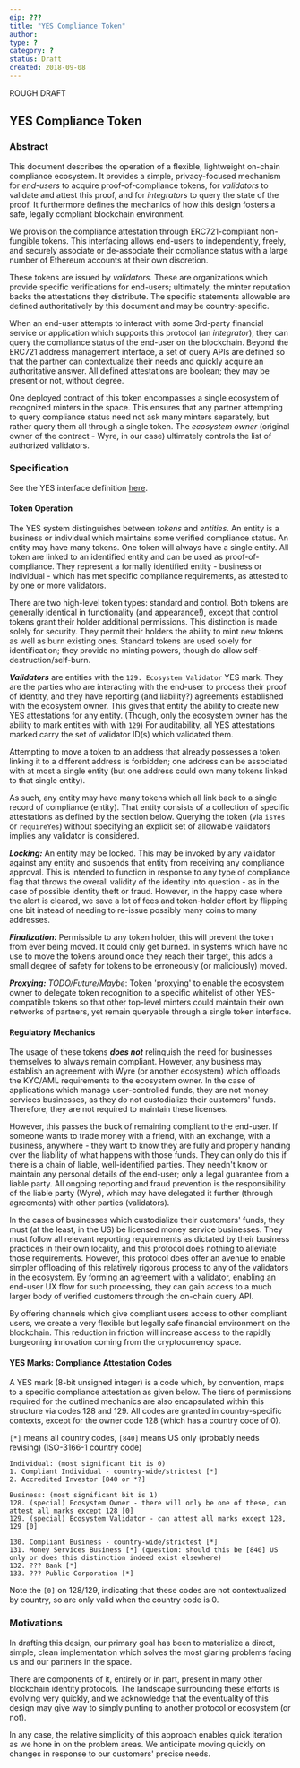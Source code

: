 ```yaml
---
eip: ???
title: "YES Compliance Token"
author:
type: ?
category: ? 
status: Draft
created: 2018-09-08
---
```


ROUGH DRAFT

## YES Compliance Token

### Abstract

This document describes the operation of a flexible, lightweight on-chain compliance ecosystem. It provides a simple,
privacy-focused mechanism for _end-users_ to acquire proof-of-compliance tokens, for _validators_ to validate and attest
this proof, and for _integrators_ to query the state of the proof. It furthermore defines the mechanics of how this
design fosters a safe, legally compliant blockchain environment.

We provision the compliance attestation through ERC721-compliant non-fungible tokens. This interfacing allows end-users
to independently, freely, and securely associate or de-associate their compliance status with a large number of Ethereum 
accounts at their own discretion.

These tokens are issued by _validators_. These are organizations which provide specific
verifications for end-users; ultimately, the minter reputation backs the attestations they distribute. The specific 
statements allowable are defined authoritatively by this document and may be country-specific.

When an end-user attempts to interact with some 3rd-party financial service or application which supports this protocol 
(an _integrator_), they can query the compliance status of the end-user on the blockchain. Beyond the ERC721 address 
management interface, a set of query APIs are defined so that the partner can contextualize their needs and 
quickly acquire an authoritative answer. All defined attestations are boolean; they may be present or not, without 
degree.

One deployed contract of this token encompasses a single ecosystem of recognized minters in the space. This
ensures that any partner attempting to query compliance status need not ask many minters separately, but rather
query them all through a single token. The _ecosystem owner_ (original owner of the contract - Wyre, in our case) 
ultimately controls the list of authorized validators.

### Specification

See the YES interface definition [here](contracts/yes/YesComplianceTokenV1.sol).

#### Token Operation

The YES system distinguishes between _tokens_ and _entities_. An entity is a business or individual which maintains
some verified compliance status. An entity may have many tokens. One token will always have a single entity. All
token are linked to an identified entity and can be used as proof-of-compliance. They represent a formally identified 
entity - business or individual - which has met specific compliance requirements, as attested to by one or more validators. 

There are two high-level token types: standard and control. Both tokens are generally identical in 
functionality (and appearance!), except that control tokens grant their holder additional permissions. This distinction
is made solely for security. They permit their holders the ability to mint new tokens as well as burn 
existing ones. Standard tokens are used solely for identification; they provide no minting powers, though do allow 
self-destruction/self-burn.

***Validators*** are entities with the `129. Ecosystem Validator` YES mark. They are the parties who are
interacting with the end-user to process their proof of identity, and they have reporting (and liability?)
agreements established with the ecosystem owner. This gives that entity the ability to create new YES attestations 
for any entity. (Though, only the ecosystem owner has the ability to mark entities with with `129`) 
For auditability, all YES attestations marked carry the set of validator ID(s) which validated them. 

Attempting to move a token to an address that already possesses a token linking it to a different address is forbidden;
one address can be associated with at most a single entity (but one address could own many tokens linked to that single
entity).

As such, any entity may have many tokens which all link back to a single record of compliance (entity). That entity
consists of a collection of specific attestations as defined by the section below. Querying the token (via `isYes` 
or `requireYes`) without specifying an explicit set of allowable validators implies any validator is considered. 

***Locking:*** An entity may be locked. This may be invoked by any validator against any entity and suspends that entity from 
receiving any compliance approval. This is intended to function in response to any type of compliance flag that throws
the overall validity of the identity into question - as in the case of possible identity theft or fraud. However, in 
the happy case where the alert is cleared, we save a lot of fees and token-holder effort by flipping one bit instead
of needing to re-issue possibly many coins to many addresses. 

***Finalization:*** Permissible to any token holder, this will prevent the token from ever being moved. It could only
get burned. In systems which have no use to move the tokens around once they reach their target, this adds a small 
degree of safety for tokens to be erroneously (or maliciously) moved.

***Proxying:*** _TODO/Future/Maybe_: Token 'proxying' to enable the ecosystem owner to delegate token recognition to 
a specific whitelist of other YES-compatible tokens so that other top-level minters could maintain their own networks 
of partners, yet remain queryable through a single token interface.

#### Regulatory Mechanics

The usage of these tokens ***does not*** relinquish the need for businesses themselves to always remain compliant. However,
any business may establish an agreement with Wyre (or another ecosystem) which offloads the KYC/AML requirements to the
ecosystem owner. In the case of applications which manage user-controlled funds, they are not money services businesses,
as they do not custodialize their customers' funds. Therefore, they are not required to maintain these licenses. 

However, this passes the buck of remaining compliant to the end-user. If someone wants to trade money with a friend, with an 
exchange, with a business, anywhere - they want to know they are fully and properly handing over the liability of 
what happens with those funds. They can only do this if there is a chain of liable, well-identified parties. They needn't
know or maintain any personal details of the end-user; only a legal guarantee from a liable party. All ongoing reporting
and fraud prevention
is the responsibility of the liable party (Wyre), which may have delegated it further (through agreements) with other
parties (validators). 

In the cases of businesses which custodialize their customers' funds, they must (at the least, in the US) be licensed 
money service businesses. They must follow all relevant reporting requirements as dictated by their business practices
in their own locality, and this protocol does nothing to alleviate those requirements. However, this protocol does
offer an avenue to enable simpler offloading of this relatively rigorous process to any of the validators in the 
ecosystem. By forming an agreement with a validator, enabling an end-user UX flow for such processing, they can gain
access to a much larger body of verified customers through the on-chain query API. 

By offering channels which give compliant users access to other compliant users, we
create a very flexible but legally safe financial environment on the blockchain. This reduction in friction will 
increase access to the rapidly burgeoning innovation coming from the cryptocurrency space. 

#### YES Marks: Compliance Attestation Codes

A YES mark (8-bit unsigned integer) is a code which, by convention, maps to a specific compliance attestation as given 
below. The tiers of permissions required for the outlined mechanics are also encapsulated within this structure via 
codes 128 and 129. All codes are granted in country-specific contexts, except for the owner code 128 (which has a country
code of 0).

`[*]` means all country codes, `[840]` means US only (probably needs revising) (ISO-3166-1 country code)

    Individual: (most significant bit is 0)
    1. Compliant Individual - country-wide/strictest [*]
    2. Accredited Investor [840 or *?]

    Business: (most significant bit is 1)
    128. (special) Ecosystem Owner - there will only be one of these, can attest all marks except 128 [0]
    129. (special) Ecosystem Validator - can attest all marks except 128, 129 [0]
    
    130. Compliant Business - country-wide/strictest [*]
    131. Money Services Business [*] (question: should this be [840] US only or does this distinction indeed exist elsewhere)
    132. ??? Bank [*]
    133. ??? Public Corporation [*]

Note the `[0]` on 128/129, indicating that these codes are not contextualized by country, so are only valid when the country
code is 0.

### Motivations

In drafting this design, our primary goal has been to materialize a direct, simple, clean implementation which solves
the most glaring problems facing us and our partners in the space.

There are components of it, entirely or in part, present in many other blockchain identity protocols. The 
landscape surrounding these efforts is evolving very quickly, and we acknowledge that the eventuality of this design
may give way to simply punting to another protocol or ecosystem (or not).

In any case, the relative simplicity of this approach enables quick iteration as we hone in on the problem areas. We
anticipate moving quickly on changes in response to our customers' precise needs.



    
